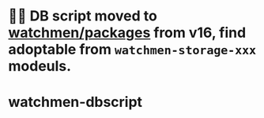 # 🏂🏼 **DB script moved to [watchmen/packages](https://github.com/Indexical-Metrics-Measure-Advisory/watchmen/tree/main/packages) from v16, find adoptable from `watchmen-storage-xxx` modeuls.**

# watchmen-dbscript
